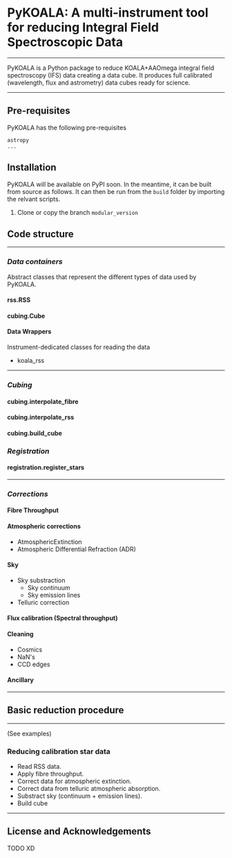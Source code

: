 # PyKOALA: A multi-instrument tool for reducing Integral Field Spectroscopic Data

---

PyKOALA is a Python package to reduce KOALA+AAOmega integral field spectroscopy (IFS) data creating a data cube. It produces full calibrated (wavelength, flux and astrometry) data cubes ready for science.

---
## Pre-requisites

PyKOALA has the following pre-requisites 

```
astropy
...
```


## Installation

PyKOALA will be available on PyPI soon. In the meantime, it can be built from source as follows. It can then be run from the ```build``` folder by importing the relvant scripts.

1. Clone or copy the branch ```modular_version```




## Code structure

---

### *Data containers*
Abstract classes that represent the different types of data used by PyKOALA.
#### rss.RSS
#### cubing.Cube
#### Data Wrappers
Instrument-dedicated classes for reading the data
- koala_rss

---

### *Cubing*
#### cubing.interpolate_fibre
#### cubing.interpolate_rss
#### cubing.build_cube

### *Registration*
#### registration.register_stars

---


### *Corrections*
#### Fibre Throughput
#### Atmospheric corrections
- AtmosphericExtinction
- Atmospheric Differential Refraction (ADR)
#### Sky
- Sky substraction
  - Sky continuum
  - Sky emission lines
- Telluric correction
#### Flux calibration (Spectral throughput)
#### Cleaning
- Cosmics
- NaN's
- CCD edges

#### Ancillary

---

## Basic reduction procedure

---
(See examples)

### Reducing calibration star data

- Read RSS data.
- Apply fibre throughput.
- Correct data for atmospheric extinction.
- Correct data from telluric atmospheric absorption.
- Substract sky (continuum + emission lines).
- Build cube


---

## License and Acknowledgements

TODO XD